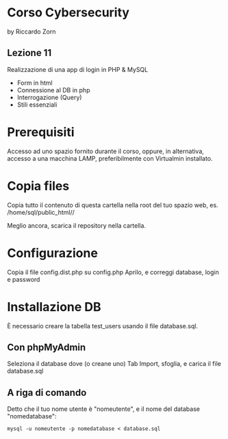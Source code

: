 # Corso Cybersecurity
by Riccardo Zorn

## Lezione 11

Realizzazione di una app di login in PHP & MySQL

- Form in html
- Connessione al DB in php
- Interrogazione (Query)
- Stili essenziali

# Prerequisiti

Accesso ad uno spazio fornito durante il corso,
oppure, in alternativa, 
accesso a una macchina LAMP, preferibilmente con Virtualmin installato.

# Copia files

Copia tutto il contenuto di questa cartella nella root del tuo spazio web, es. /home/sql/public_html/<user>/

Meglio ancora, scarica il repository nella cartella.

# Configurazione

Copia il file config.dist.php su config.php
Aprilo, e correggi database, login e password

# Installazione DB

È necessario creare la tabella test_users usando il file database.sql.

## Con phpMyAdmin

Seleziona il database dove (o creane uno)
Tab Import, sfoglia, e carica il file database.sql

## A riga di comando

Detto che il tuo nome utente è "nomeutente", e il nome del database "nomedatabase":

```
mysql -u nomeutente -p nomedatabase < database.sql
```


